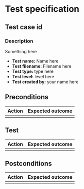 # Test specification

## Test case id

### Description

Something here

- **Test name:** Name here
- **Test filename:** Filename here
- **Test type:** type here
- **Test level:** level here
- **Test created by:** your name here


## Preconditions

| **Action** | **Expected outcome** |
|:-----------|:---------------------|
|            |                      |


## Test

| **Action** | **Expected outcome** |
|:-----------|:---------------------|
|            |                      |


## Postconditions

| **Action** | **Expected outcome** |
|:-----------|:---------------------|
|            |                      |
